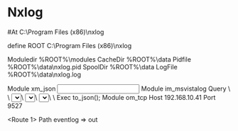 # Nxlog
#At C:\Program Files (x86)\nxlog

define ROOT C:\Program Files (x86)\nxlog

Moduledir %ROOT%\modules
CacheDir %ROOT%\data
Pidfile %ROOT%\data\nxlog.pid
SpoolDir %ROOT%\data
LogFile %ROOT%\data\nxlog.log

<Extension json>
    Module	xm_json
</Extension>

<Input eventlog>
    Module      im_msvistalog
    Query       <QueryList>\
                    <Query Id="0">\
                        <Select Path="Application">*</Select>\
                        <Select Path="System">*</Select>\
                        <Select Path="Security">*</Select>\
                    </Query>\
                </QueryList>
    Exec	to_json();
</Input>

<Output out>
    Module      om_tcp
    Host        192.168.10.41
    Port        9527
</Output>

<Route 1>
    Path        eventlog => out
</Route>
